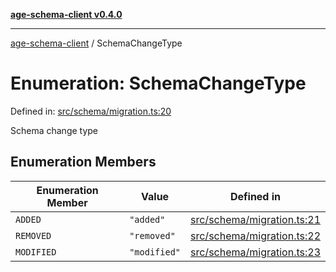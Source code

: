 [**age-schema-client v0.4.0**](../index.md)

***

[age-schema-client](../index.md) / SchemaChangeType

# Enumeration: SchemaChangeType

Defined in: [src/schema/migration.ts:20](https://github.com/standardbeagle/ageSchemaClient/blob/main/src/schema/migration.ts#L20)

Schema change type

## Enumeration Members

| Enumeration Member | Value | Defined in |
| ------ | ------ | ------ |
| <a id="added"></a> `ADDED` | `"added"` | [src/schema/migration.ts:21](https://github.com/standardbeagle/ageSchemaClient/blob/main/src/schema/migration.ts#L21) |
| <a id="removed"></a> `REMOVED` | `"removed"` | [src/schema/migration.ts:22](https://github.com/standardbeagle/ageSchemaClient/blob/main/src/schema/migration.ts#L22) |
| <a id="modified"></a> `MODIFIED` | `"modified"` | [src/schema/migration.ts:23](https://github.com/standardbeagle/ageSchemaClient/blob/main/src/schema/migration.ts#L23) |
